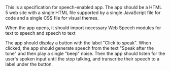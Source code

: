 This is a specification for speech-enabled app. The app should be a HTML 5 web site with a single HTML file supported by a single JavaScript file for code and a single CSS file for visual themes.

When the app opens, it should import necessary Web Speech modules for text to speech and speech to text

The app should display a button with the label "Click to speak". When clicked, the app should generate speech from the text "Speak after the tone" and then play a single "beep" noise. Then the app should listen for the user's spoken input until the stop talking, and transcribe their speech to a label under the button.